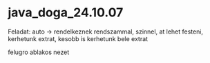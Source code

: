 # java_doga_24.10.07
Feladat:
auto -> rendelkeznek
rendszammal, 
szinnel, 
at lehet festeni, 
kerhetunk extrat,
kesobb is kerhetunk bele extrat

felugro ablakos nezet
